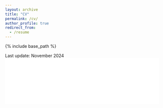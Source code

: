 ```yaml
---
layout: archive
title: "CV"
permalink: /cv/
author_profile: true
redirect_from:
  - /resume
---
```


{% include base_path %}

Last update: November 2024
<embed src="../files/AaronAlexanderWebsite_CV_NOV2024.pdf" type="application/pdf" width="100%" />